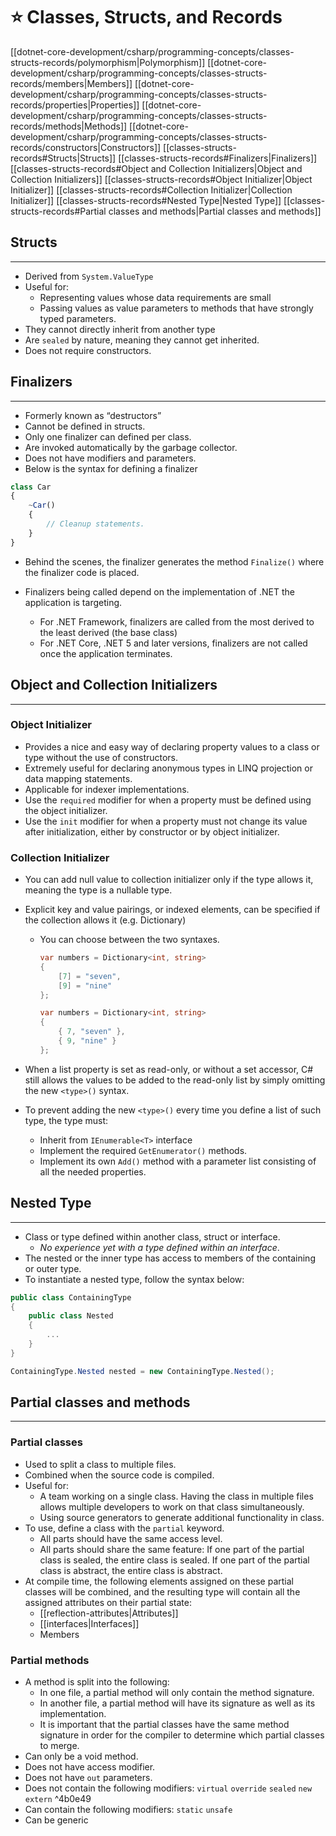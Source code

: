# ⭐ Classes, Structs, and Records

[[dotnet-core-development/csharp/programming-concepts/classes-structs-records/polymorphism|Polymorphism]]
[[dotnet-core-development/csharp/programming-concepts/classes-structs-records/members|Members]]
[[dotnet-core-development/csharp/programming-concepts/classes-structs-records/properties|Properties]]
[[dotnet-core-development/csharp/programming-concepts/classes-structs-records/methods|Methods]]
[[dotnet-core-development/csharp/programming-concepts/classes-structs-records/constructors|Constructors]]
[[classes-structs-records#Structs|Structs]]
[[classes-structs-records#Finalizers|Finalizers]]
[[classes-structs-records#Object and Collection Initializers|Object and Collection Initializers]]
	[[classes-structs-records#Object Initializer|Object Initializer]]
	[[classes-structs-records#Collection Initializer|Collection Initializer]]
[[classes-structs-records#Nested Type|Nested Type]]
[[classes-structs-records#Partial classes and methods|Partial classes and methods]]

## Structs

---

- Derived from `System.ValueType`
- Useful for:
    - Representing values whose data requirements are small
    - Passing values as value parameters to methods that have strongly typed parameters.
- They cannot directly inherit from another type
- Are `sealed` by nature, meaning they cannot get inherited.
- Does not require constructors.

## Finalizers

---

- Formerly known as “destructors”
- Cannot be defined in structs.
- Only one finalizer can defined per class.
- Are invoked automatically by the garbage collector.
- Does not have modifiers and parameters.
- Below is the syntax for defining a finalizer

```jsx
class Car
{
	~Car()
	{
		// Cleanup statements.
	}
}
```

- Behind the scenes, the finalizer generates the method `Finalize()` where the finalizer code is placed.
    
- Finalizers being called depend on the implementation of .NET the application is targeting.
    - For .NET Framework, finalizers are called from the most derived to the least derived (the base class)
    - For .NET Core, .NET 5 and later versions, finalizers are not called once the application terminates.

## Object and Collection Initializers

---

### Object Initializer

- Provides a nice and easy way of declaring property values to a class or type without the use of constructors.    
- Extremely useful for declaring anonymous types in LINQ projection or data mapping statements.
- Applicable for indexer implementations.
- Use the `required` modifier for when a property must be defined using the object initializer.
- Use the `init` modifier for when a property must not change its value after initialization, either by constructor or by object initializer.

### Collection Initializer

- You can add null value to collection initializer only if the type allows it, meaning the type is a nullable type.
- Explicit key and value pairings, or indexed elements, can be specified if the collection allows it (e.g. Dictionary)
    - You can choose between the two syntaxes.
        
        ```csharp
        var numbers = Dictionary<int, string>
        {
        	[7] = "seven",
        	[9] = "nine"
        };
        ```
        
        ```csharp
        var numbers = Dictionary<int, string>
        {
        	{ 7, "seven" },
        	{ 9, "nine" }
        };
        ```
        
- When a list property is set as read-only, or without a set accessor, C# still allows the values to be added to the read-only list by simply omitting the new `<type>()` syntax.
    
- To prevent adding the new `<type>()` every time you define a list of such type, the type must:
    - Inherit from `IEnumerable<T>` interface
    - Implement the required `GetEnumerator()` methods.
    - Implement its own `Add()` method with a parameter list consisting of all the needed properties.

## Nested Type

---

- Class or type defined within another class, struct or interface.
    - _No experience yet with a type defined within an interface_.
- The nested or the inner type has access to members of the containing or outer type.
- To instantiate a nested type, follow the syntax below:

```csharp
public class ContainingType
{
	public class Nested
	{
		...
	}
}

ContainingType.Nested nested = new ContainingType.Nested();
```

## Partial classes and methods

---

### Partial classes

- Used to split a class to multiple files.
- Combined when the source code is compiled.
- Useful for:
    - A team working on a single class. Having the class in multiple files allows multiple developers to work on that class simultaneously.
    - Using source generators to generate additional functionality in class.
- To use, define a class with the `partial` keyword.
    - All parts should have the same access level.
    - All parts should share the same feature: If one part of the partial class is sealed, the entire class is sealed. If one part of the partial class is abstract, the entire class is abstract.
- At compile time, the following elements assigned on these partial classes will be combined, and the resulting type will contain all the assigned attributes on their partial state:
    - [[reflection-attributes|Attributes]]
    - [[interfaces|Interfaces]]
    - Members

### Partial methods

- A method is split into the following:
    - In one file, a partial method will only contain the method signature.
    - In another file, a partial method will have its signature as well as its implementation.
    - It is important that the partial classes have the same method signature in order for the compiler to determine which partial classes to merge.
- Can only be a void method.
- Does not have access modifier.
- Does not have `out` parameters.
- Does not contain the following modifiers: `virtual` `override` `sealed` `new` `extern` ^4b0e49
- Can contain the following modifiers: `static` `unsafe`
- Can be generic